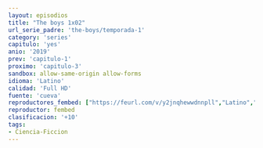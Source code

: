 ```yaml
---
layout: episodios
title: "The boys 1x02"
url_serie_padre: 'the-boys/temporada-1'
category: 'series'
capitulo: 'yes'
anio: '2019'
prev: 'capitulo-1'
proximo: 'capitulo-3'
sandbox: allow-same-origin allow-forms
idioma: 'Latino'
calidad: 'Full HD'
fuente: 'cueva'
reproductores_fembed: ["https://feurl.com/v/y2jnqhewwdnnpll","Latino","https://feurl.com/v/g3k3rb-d-zdg50q","Latino","https://feurl.com/v/k8q0es3-m77d443","Latino"]
reproductor: fembed
clasificacion: '+10'
tags:
- Ciencia-Ficcion
---
```











